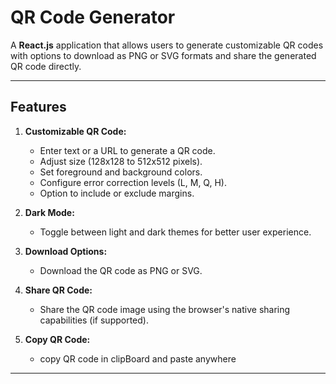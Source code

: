 # QR Code Generator

A **React.js** application that allows users to generate customizable QR codes with options to download as PNG or SVG formats and share the generated QR code directly.

---

## Features

1. **Customizable QR Code:**
   - Enter text or a URL to generate a QR code.
   - Adjust size (128x128 to 512x512 pixels).
   - Set foreground and background colors.
   - Configure error correction levels (L, M, Q, H).
   - Option to include or exclude margins.

2. **Dark Mode:**
   - Toggle between light and dark themes for better user experience.

3. **Download Options:**
   - Download the QR code as PNG or SVG.

4. **Share QR Code:**
   - Share the QR code image using the browser's native sharing capabilities (if supported).

5. **Copy QR Code:**
    - copy QR code in clipBoard and paste anywhere

---
